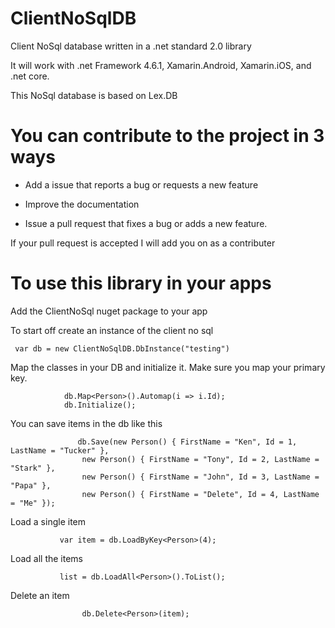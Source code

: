 # ClientNoSqlDB
Client NoSql database written in a .net standard 2.0 library 

It will work with .net Framework 4.6.1, Xamarin.Android, Xamarin.iOS, and .net core.  


This NoSql database is based on Lex.DB




# You can contribute to the project in 3 ways

* Add a issue that reports a bug or requests a new feature

* Improve the documentation

* Issue a pull request that fixes a bug or adds a new feature.

If your pull request is accepted I will add you on as a contributer



# To use this library in your apps

Add the ClientNoSql nuget package to your app


To start off create an instance of the client no sql
 
     var db = new ClientNoSqlDB.DbInstance("testing")

Map the classes in your DB and initialize it.  Make sure you map your primary key.

                db.Map<Person>().Automap(i => i.Id);
                db.Initialize();
                
You can save items in the db like this

                   db.Save(new Person() { FirstName = "Ken", Id = 1, LastName = "Tucker" },
                    new Person() { FirstName = "Tony", Id = 2, LastName = "Stark" },
                    new Person() { FirstName = "John", Id = 3, LastName = "Papa" },
                    new Person() { FirstName = "Delete", Id = 4, LastName = "Me" });

Load a single item

               var item = db.LoadByKey<Person>(4);

Load all the items

               list = db.LoadAll<Person>().ToList();

Delete an item

                    db.Delete<Person>(item);

